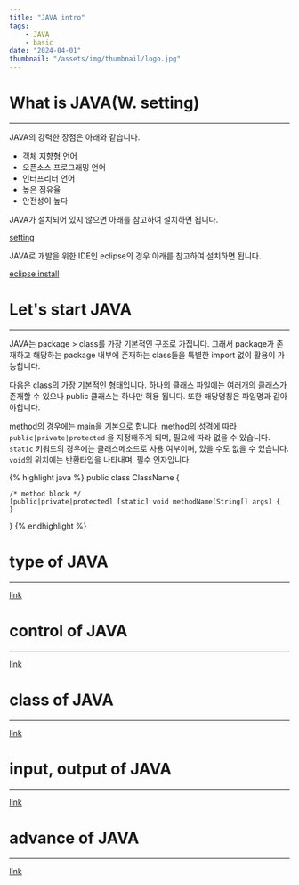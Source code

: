 ```yaml
---
title: "JAVA intro"
tags:
    - JAVA
    - basic
date: "2024-04-01"
thumbnail: "/assets/img/thumbnail/logo.jpg"
---
```


# What is JAVA(W. setting)
---
JAVA의 강력한 장점은 아래와 같습니다.

* 객체 지향형 언어
* 오픈소스 프로그래밍 언어
* 인터프리터 언어
* 높은 점유율
* 안전성이 높다

JAVA가 설치되어 있지 않으면 아래를 참고하여 설치하면 됩니다.

[setting](./setting.html#how-to-set-java)

JAVA로 개발을 위한 IDE인 eclipse의 경우 아래를 참고하여 설치하면 됩니다.

[eclipse install](https://www.eclipse.org/downloads/packages/installer)

# Let's start JAVA
---
JAVA는 package > class를 가장 기본적인 구조로 가집니다. 그래서 package가 존재하고 해당하는 package 내부에 존재하는 class들을 특별한 import 없이 활용이 가능합니다.

다음은 class의 가장 기본적인 형태입니다. 하나의 클래스 파일에는 여러개의 클래스가 존재할 수 있으나 public 클래스는 하나만 허용 됩니다. 또한 해당명칭은 파일명과 같아야합니다.

method의 경우에는 main을 기본으로 합니다. method의 성격에 따라 ```public|private|protected``` 을 지정해주게 되며, 필요에 따라 없을 수 있습니다. ```static``` 키워드의 경우에는 클래스메소드로 사용 여부이며, 있을 수도 없을 수 있습니다. ```void```의 위치에는 반환타입을 나타내며, 필수 인자입니다.

{% highlight java %}
public class ClassName {

    /* method block */
    [public|private|protected] [static] void methodName(String[] args) {
    }
}
{% endhighlight %}

# type of JAVA
---
[link](./type.html)

# control of JAVA
---
[link](./control.html)

# class of JAVA
---
[link](./class.html)

# input, output of JAVA
---
[link](./io.html)

# advance of JAVA
---
[link](./advance.html)
